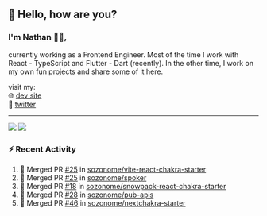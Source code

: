 ## 👋 Hello, how are you? 

### I'm Nathan 👨‍💻,

currently working as a Frontend Engineer. Most of the time I work with React - TypeScript and Flutter - Dart (recently). 
In the other time, I work on my own fun projects and share some of it here.

visit my:<br/>
🌐 [dev site](https://sznm.dev)<br/>
🦜 [twitter](https://twitter.com/sozonome)

---

![](https://komarev.com/ghpvc/?username=sozonome&color=orange)
![](https://hit.yhype.me/github/profile?user_id=17046154)

### :zap: Recent Activity

<!--START_SECTION:activity-->
1. 🎉 Merged PR [#25](https://github.com/sozonome/vite-react-chakra-starter/pull/25) in [sozonome/vite-react-chakra-starter](https://github.com/sozonome/vite-react-chakra-starter)
2. 🎉 Merged PR [#25](https://github.com/sozonome/spoker/pull/25) in [sozonome/spoker](https://github.com/sozonome/spoker)
3. 🎉 Merged PR [#18](https://github.com/sozonome/snowpack-react-chakra-starter/pull/18) in [sozonome/snowpack-react-chakra-starter](https://github.com/sozonome/snowpack-react-chakra-starter)
4. 🎉 Merged PR [#28](https://github.com/sozonome/pub-apis/pull/28) in [sozonome/pub-apis](https://github.com/sozonome/pub-apis)
5. 🎉 Merged PR [#46](https://github.com/sozonome/nextchakra-starter/pull/46) in [sozonome/nextchakra-starter](https://github.com/sozonome/nextchakra-starter)
<!--END_SECTION:activity-->

